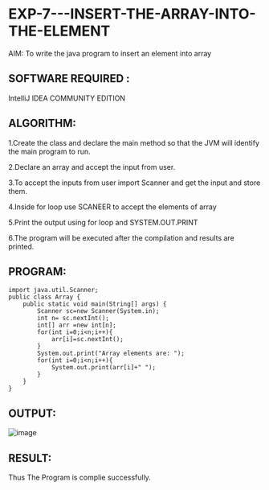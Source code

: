 # EXP-7---INSERT-THE-ARRAY-INTO-THE-ELEMENT
AIM:
To write the java program to insert an element into array

## SOFTWARE REQUIRED :
IntelliJ IDEA COMMUNITY EDITION

## ALGORITHM:
1.Create the class and declare the main method so that the JVM will identify the main program to run.

2.Declare an array and accept the input from user.

3.To accept the inputs from user import Scanner and get the input and store them.

4.Inside for loop use SCANEER to accept the elements of array

5.Print the output using for loop and SYSTEM.OUT.PRINT

6.The program will be executed after the compilation and results are printed.

## PROGRAM:
```
import java.util.Scanner;
public class Array {
    public static void main(String[] args) {
        Scanner sc=new Scanner(System.in);
        int n= sc.nextInt();
        int[] arr =new int[n];
        for(int i=0;i<n;i++){
            arr[i]=sc.nextInt();
        }
        System.out.print("Array elements are: ");
        for(int i=0;i<n;i++){
            System.out.print(arr[i]+" ");
        }
    }
}
```
## OUTPUT:
![image](https://github.com/swethamohanraj/EXP-7---INSERT-THE-ARRAY-INTO-THE-ELEMENT/assets/94228215/0144ea75-6ce6-4ece-bf82-370912739c95)


## RESULT:
Thus The Program is complie successfully.
